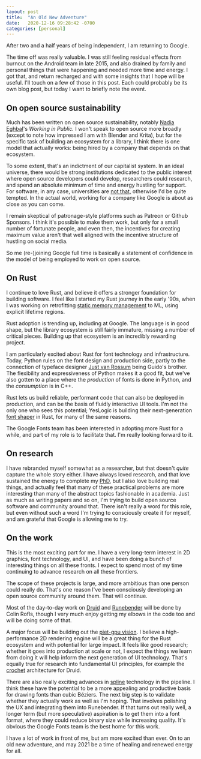 ```yaml
---
layout: post
title:  "An Old New Adventure"
date:   2020-12-16 09:28:42 -0700
categories: [personal]
---
```

After two and a half years of being independent, I am returning to Google.

The time off was really valuable. I was still feeling residual effects from burnout on the Android team in late 2015, and also drained by family and personal things that were happening and needed more time and energy. I got that, and return recharged and with some insights that I hope will be useful. I'll touch on a few of those in this post. Each could probably be its own blog post, but today I want to briefly note the event.

## On open source sustainability

Much has been written on open source sustainability, notably [Nadia Eghbal]'s *Working in Public.* I won't speak to open source more broadly (except to note how impressed I am with Blender and Krita), but for the specific task of building an ecosystem for a library, I think there is one model that actually works: being hired by a company that depends on that ecosystem.

To some extent, that's an indictment of our capitalist system. In an ideal universe, there would be strong institutions dedicated to the public interest where open source developers could develop, researchers could research, and spend an absolute minimum of time and energy hustling for support. For software, in any case, universities are [not that,][stein on leaving ucsd] otherwise I'd be quite tempted. In the actual world, working for a company like Google is about as close as you can come.

I remain skeptical of patronage-style platforms such as Patreon or Github Sponsors. I think it's possible to make them work, but only for a small number of fortunate people, and even then, the incentives for creating maximum value aren't that well aligned with the incentive structure of hustling on social media.

So me (re-)joining Google full time is basically a statement of confidence in the model of being employed to work on open source.

## On Rust

I continue to love Rust, and believe it offers a stronger foundation for building software. I feel like I started my Rust journey in the early '90s, when I was working on retrofitting [static memory management] to ML, using explicit lifetime regions.

Rust adoption is trending up, including at Google. The language is in good shape, but the library ecosystem is still fairly immature, missing a number of critical pieces. Building up that ecosystem is an incredibly rewarding project.

I am particularly excited about Rust for font technology and infrastructure. Today, Python rules on the font design and production side, partly to the connection of typeface designer [Just van Rossum] being Guido's brother. The flexibility and expressiveness of Python makes it a good fit, but we've also gotten to a place where the *production* of fonts is done in Python, and the *consumption* is in C++.

Rust lets us build reliable, performant code that can also be deployed in production, and can be the basis of fluidly interactive UI tools. I'm not the only one who sees this potential; YesLogic is building their next-generation [font shaper][Allsorts] in Rust, for many of the same reasons.

The Google Fonts team has been interested in adopting more Rust for a while, and part of my role is to facilitate that. I'm really looking forward to it.

## On research

I have rebranded myself somewhat as a researcher, but that doesn't *quite* capture the whole story either. I have always loved research, and that love sustained the energy to complete my [PhD], but I also love building real things, and actually feel that many of these practical problems are more interesting than many of the abstract topics fashionable in academia. Just as much as writing papers and so on, I'm trying to build open source software and community around that. There isn't really a word for this role, but even without such a word I'm trying to consciously create it for myself, and am grateful that Google is allowing me to try.

## On the work

This is the most exciting part for me. I have a very long-term interest in 2D graphics, font technology, and UI, and have been doing a bunch of interesting things on all these fronts. I expect to spend most of my time continuing to advance research on all these frontiers.

The scope of these projects is large, and more ambitious than one person could really do. That's one reason I've been consciously developing an open source community around them. That will continue.

Most of the day-to-day work on [Druid] and [Runebender] will be done by Colin Rofls, though I very much enjoy getting my elbows in the code too and will be doing some of that.

A major focus will be building out the [piet-gpu vision]. I believe a high-performance 2D rendering engine will be a great thing for the Rust ecosystem and with potential for large impact. It feels like good research; whether it goes into production at scale or not, I expect the things we learn from doing it will help inform the next generation of UI technology. That's equally true for research into fundamental UI principles, for example the [crochet] architecture for Druid.

There are also really exciting advances in [spline] technology in the pipeline. I think these have the potential to be a more appealing and productive basis for drawing fonts than cubic Béziers. The next big step is to validate whether they actually work as well as I'm hoping. That involves polishing the UX and integrating them into Runebender. If that turns out really well, a longer term (but more speculative) aspiration is to get them into a font format, where they could reduce binary size while increasing quality. It's obvious the Google Fonts team is the best home for this work.

I have a lot of work in front of me, but am more excited than ever. On to an old new adventure, and may 2021 be a time of healing and renewed energy for all.

[stein on leaving ucsd]: https://blog.cocalc.com/2019/04/12/should-i-resign-from-my-full-professor-job-to-work-fulltime-on-cocalc.html
[Nadia Eghbal]: https://nadiaeghbal.com/
[Druid]: https://github.com/linebender/druid
[Runebender]: https://github.com/linebender/runebender
[piet-gpu vision]: https://github.com/linebender/piet-gpu/blob/master/doc/vision.md
[crochet]: https://raphlinus.github.io/rust/druid/2020/09/25/principled-reactive-ui.html
[spline]: https://github.com/linebender/spline
[static memory management]: https://theory.stanford.edu/~aiken/publications/papers/pldi95.pdf
[PhD]: https://levien.com/phd/phd.html
[Just van Rossum]: https://medium.com/type-thursday/learning-python-makes-you-a-better-designer-an-interview-with-just-van-rossum-8d4758c192d8
[Allsorts]: https://github.com/yeslogic/allsorts

